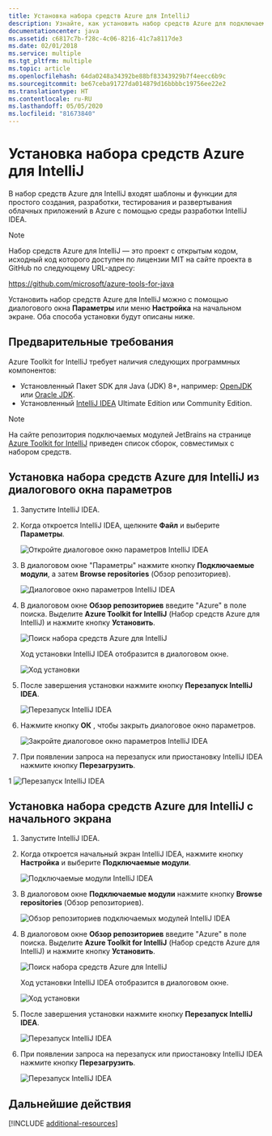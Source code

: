 ```yaml
---
title: Установка набора средств Azure для IntelliJ
description: Узнайте, как установить набор средств Azure для подключаемого модуля IntelliJ, чтобы создавать и развертывать облачные приложения в Azure.
documentationcenter: java
ms.assetid: c6817c7b-f28c-4c06-8216-41c7a8117de3
ms.date: 02/01/2018
ms.service: multiple
ms.tgt_pltfrm: multiple
ms.topic: article
ms.openlocfilehash: 64da0248a34392be88bf83343929b7f4eecc6b9c
ms.sourcegitcommit: be67ceba91727da014879d16bbbbc19756ee22e2
ms.translationtype: HT
ms.contentlocale: ru-RU
ms.lasthandoff: 05/05/2020
ms.locfileid: "81673840"
---
```

# <a name="installing-the-azure-toolkit-for-intellij"></a>Установка набора средств Azure для IntelliJ

В набор средств Azure для IntelliJ входят шаблоны и функции для простого создания, разработки, тестирования и развертывания облачных приложений в Azure с помощью среды разработки IntelliJ IDEA.

> [!NOTE] 
> 
> Набор средств Azure для IntelliJ — это проект с открытым кодом, исходный код которого доступен по лицензии MIT на сайте проекта в GitHub по следующему URL-адресу: 
> 
> <https://github.com/microsoft/azure-tools-for-java> 
> 

Установить набор средств Azure для IntelliJ можно с помощью диалогового окна **Параметры** или меню **Настройка** на начальном экране. Оба способа установки будут описаны ниже.

## <a name="prerequisites"></a>Предварительные требования

Azure Toolkit for IntelliJ требует наличия следующих программных компонентов:

* Установленный Пакет SDK для Java (JDK) 8+, например: [OpenJDK](https://openjdk.java.net/) или [Oracle JDK](https://www.oracle.com/technetwork/java/javase/downloads/index.html).
* Установленный [IntelliJ IDEA](https://www.jetbrains.com/idea/download/) Ultimate Edition или Community Edition.

> [!NOTE]
> 
> На сайте репозитория подключаемых модулей JetBrains на странице [Azure Toolkit for IntelliJ](https://plugins.jetbrains.com/plugin/8053) приведен список сборок, совместимых с набором средств.
> 

<!--
> [!IMPORTANT]
> 
> If you are using the Azure Toolkit for IntelliJ on Windows, the toolkit requires installing the Azure SDK 2.9.6 or later in order to use the Azure emulator. You have two options for installing the Azure SDK:
> 
> * You can download and install the Azure SDK by using the [Web Platform Installer (WebPI)](https://go.microsoft.com/fwlink/?LinkID=252838).
> * If you do not have the Azure SDK installed when you create your first Azure deployment project, you will be prompted to automatically download install the requisite version of the Azure SDK.
> 
> Note that the Azure SDK is only required on Windows.
> 
-->


## <a name="to-install-the-azure-toolkit-for-intellij-from-the-settings-dialog-box"></a>Установка набора средств Azure для IntelliJ из диалогового окна параметров

1. Запустите IntelliJ IDEA.

1. Когда откроется IntelliJ IDEA, щелкните **Файл** и выберите **Параметры**.
   
   ![Откройте диалоговое окно параметров IntelliJ IDEA][01a]

1. В диалоговом окне "Параметры" нажмите кнопку **Подключаемые модули**, а затем **Browse repositories** (Обзор репозиториев).
   
   ![Диалоговое окно параметров IntelliJ IDEA][02a]

1. В диалоговом окне **Обзор репозиториев** введите "Azure" в поле поиска. Выделите **Azure Toolkit for IntelliJ** (Набор средств Azure для IntelliJ) и нажмите кнопку **Установить**.
   
   ![Поиск набора средств Azure для IntelliJ][03]
   
   Ход установки IntelliJ IDEA отобразится в диалоговом окне.
   
   ![Ход установки][04]

1. После завершения установки нажмите кнопку **Перезапуск IntelliJ IDEA**.
   
   ![Перезапуск IntelliJ IDEA][05]

1. Нажмите кнопку **ОК** , чтобы закрыть диалоговое окно параметров.
   
   ![Закройте диалоговое окно параметров IntelliJ IDEA][06]

1. При появлении запроса на перезапуск или приостановку IntelliJ IDEA нажмите кнопку **Перезагрузить**.
   
1   ![Перезапуск IntelliJ IDEA][07]

## <a name="to-install-the-azure-toolkit-for-intellij-from-the-start-screen"></a>Установка набора средств Azure для IntelliJ с начального экрана

1. Запустите IntelliJ IDEA.

1. Когда откроется начальный экран IntelliJ IDEA, нажмите кнопку **Настройка** и выберите **Подключаемые модули**.
   
   ![Подключаемые модули IntelliJ IDEA][01b]

1. В диалоговом окне **Подключаемые модули** нажмите кнопку **Browse repositories** (Обзор репозиториев).
   
   ![Обзор репозиториев подключаемых модулей IntelliJ IDEA][02b]

1. В диалоговом окне **Обзор репозиториев** введите "Azure" в поле поиска. Выделите **Azure Toolkit for IntelliJ** (Набор средств Azure для IntelliJ) и нажмите кнопку **Установить**.
   
   ![Поиск набора средств Azure для IntelliJ][03]
   
   Ход установки IntelliJ IDEA отобразится в диалоговом окне.
   
   ![Ход установки][04]

1. После завершения установки нажмите кнопку **Перезапуск IntelliJ IDEA**.
   
   ![Перезапуск IntelliJ IDEA][05]

1. При появлении запроса на перезапуск или приостановку IntelliJ IDEA нажмите кнопку **Перезагрузить**.
   
   ![Перезапуск IntelliJ IDEA][07]

## <a name="next-steps"></a>Дальнейшие действия

[!INCLUDE [additional-resources](includes/additional-resources.md)]

<!-- URL List -->

<!-- IMG List -->

[01a]: media/installation/01-intellij-file-settings.png
[01b]: media/installation/01-intellij-configure-dropdown.png
[02a]: media/installation/02-intellij-settings-dialog.png
[02b]: media/installation/02-intellij-plugins-dialog.png
[03]: media/installation/03-intellij-browse-repositories.png
[04]: media/installation/04-install-progress.png
[05]: media/installation/05-restart-intellij.png
[06]: media/installation/06-intellij-settings-dialog.png
[07]: media/installation/07-restart-intellij.png
